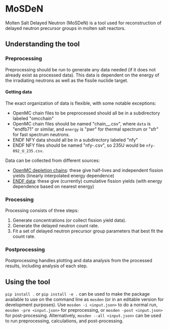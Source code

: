 # MoSDeN
Molten Salt Delayed Neutron (MoSDeN) is a tool used for reconstruction of delayed neutron precursor groups in molten salt reactors.


## Understanding the tool

### Preprocessing
Preprocessing should be run to generate any data needed (if it does not already exist as processed data).
This data is dependent on the energy of the irradiating neutrons as well as the fissile nuclide target.

#### Getting data
The exact organization of data is flexible, with some notable exceptions:
- OpenMC chain files to be preprocessed should all be in a subdirectory labeled "omcchain"
- OpenMC chain files should be named "chain_<data>_<energy>.csv", where `data` is "endfb71" or similar, and `energy` is "pwr" for thermal spectrum or "sfr" for fast spectrum neutrons.
- ENDF NFY data should all be in a subdirectory labeled "nfy"
- ENDF NFY files should be named "nfy-<ZZZ>_<ID>_<AAA>.csv", so 235U would be `nfy-092_U_235.csv`.

Data can be collected from different sources:
- [OpenMC depletion chains](https://openmc.org/depletion-chains/): these give half-lives and independent fission yields (linearly interpolated energy dependence)
- [ENDF data](https://www.nndc.bnl.gov/endf-releases/): these give (currently) cumulative fission yields (with energy dependence based on nearest energy)

### Processing
Processing consists of three steps:
1. Generate concentrations (or collect fission yield data).
2. Generate the delayed neutron count rate.
3. Fit a set of delayed neutron precursor group parameters that best fit the count rate.

### Postprocessing
Postprocessing handles plotting and data analysis from the processed results, including analysis of each step.

## Using the tool

`pip install .` or `pip install -e .` can be used to make the package available to use on the command line as `mosden` (or in an editable version for development purposes).
Use `mosden -i <input.json>` to do a normal run, `mosden -pre <input.json>` for preprocessing, or `mosden -post <input.json>` for post-processing.
Alternatively, `mosden --all <input.json>` can be used to run preprocessing, calculations, and post-processing.